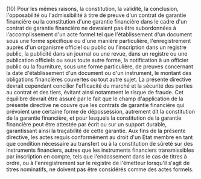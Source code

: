 (10) Pour les mêmes raisons, la constitution, la validité, la conclusion, l'opposabilité ou l'admissibilité à titre de preuve d'un contrat de garantie financière ou la constitution d'une garantie financière dans le cadre d'un contrat de garantie financière ne devraient pas être subordonnées à l'accomplissement d'un acte formel tel que l'établissement d'un document sous une forme spécifique ou d'une manière particulière, l'enregistrement auprès d'un organisme officiel ou public ou l'inscription dans un registre public, la publicité dans un journal ou une revue, dans un registre ou une publication officiels ou sous toute autre forme, la notification à un officier public ou la fourniture, sous une forme particulière, de preuves concernant la date d'établissement d'un document ou d'un instrument, le montant des obligations financières couvertes ou tout autre sujet. La présente directive devrait cependant concilier l'efficacité du marché et la sécurité des parties au contrat et des tiers, évitant ainsi notamment le risque de fraude. Cet équilibre devrait être assuré par le fait que le champ d'application de la présente directive ne couvre que les contrats de garantie financière qui prévoient une certaine forme de dépossession, autrement dit la constitution de la garantie financière, et pour lesquels la constitution de la garantie financière peut être attestée par écrit ou sur un support durable, garantissant ainsi la traçabilité de cette garantie. Aux fins de la présente directive, les actes requis conformément au droit d'un État membre en tant que condition nécessaire au transfert ou à la constitution de sûreté sur des instruments financiers, autres que les instruments financiers transmissibles par inscription en compte, tels que l'endossement dans le cas de titres à ordre, ou à l'enregistrement sur le registre de l'émetteur lorsqu'il s'agit de titres nominatifs, ne doivent pas être considérés comme des actes formels.